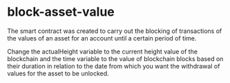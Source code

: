 # block-asset-value
The smart contract was created to carry out the blocking of transactions of the values of an asset for an account until a certain period of time.

Change the actualHeight variable to the current height value of the blockchain and the time variable to the value of blockchain blocks based on their duration in relation to the date from which you want the withdrawal of values for the asset to be unlocked.
